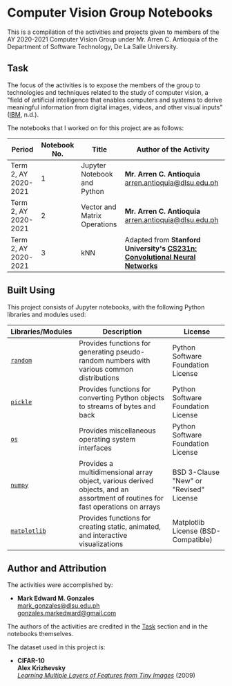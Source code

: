 # Computer Vision Group Notebooks
This is a compilation of the activities and projects given to members of the AY 2020-2021 Computer Vision Group under Mr. Arren C. Antioquia of the Department of Software Technology, De La Salle University.

## Task
The focus of the activities is to expose the members of the group to technologies and techniques related to the study of computer vision, a "field of artificial intelligence that enables computers and systems to derive meaningful information from digital images, videos, and other visual inputs" (<a href = "https://www.ibm.com/topics/computer-vision">IBM</a>, n.d.). 

The notebooks that I worked on for this project are as follows:

Period | Notebook No. | Title | Author of the Activity
--- | --- | --- | ---
Term 2, AY 2020-2021 | 1 | Jupyter Notebook and Python | **Mr. Arren C. Antioquia** <br/> arren.antioquia@dlsu.edu.ph
Term 2, AY 2020-2021 | 2 | Vector and Matrix Operations | **Mr. Arren C. Antioquia** <br/> arren.antioquia@dlsu.edu.ph
Term 2, AY 2020-2021 | 3 | kNN | Adapted from **Stanford University's <a href = "http://cs231n.stanford.edu/">CS231n: Convolutional Neural Networks</a>**

## Built Using
This project consists of Jupyter notebooks, with the following Python libraries and modules used:

Libraries/Modules | Description | License
--- | ---| ---
<a href = "https://docs.python.org/3/library/random.html"><code>random</code></a> | Provides functions for generating pseudo-random numbers with various common distributions | Python Software Foundation License
<a href = "https://docs.python.org/3/library/pickle.html"><code>pickle</code></a> | Provides functions for converting Python objects to streams of bytes and back | Python Software Foundation License
<a href = "https://docs.python.org/3/library/os.html"><code>os</code></a> | Provides miscellaneous operating system interfaces | Python Software Foundation License
<a href = "https://numpy.org/"><code>numpy</code></a> | Provides a multidimensional array object, various derived objects, and an assortment of routines for fast operations on arrays	 | BSD 3-Clause "New" or "Revised" License
<a href = "https://matplotlib.org/"><code>matplotlib</code></a> | Provides functions for creating static, animated, and interactive visualizations	 | Matplotlib License (BSD-Compatible)

## Author and Attribution
The activities were accomplished by:
- **Mark Edward M. Gonzales** <br/>
  mark_gonzales@dlsu.edu.ph <br/>
  gonzales.markedward@gmail.com
  
The authors of the activities are credited in the [Task](https://github.com/memgonzales/cv-group-notebooks#task) section and in the notebooks themselves.

The dataset used in this project is:
- **CIFAR-10** <br/>
  **Alex Krizhevsky** <br/>
  <a href = "https://www.cs.toronto.edu/~kriz/learning-features-2009-TR.pdf">*Learning Multiple Layers of Features from Tiny Images*</a> (2009)
